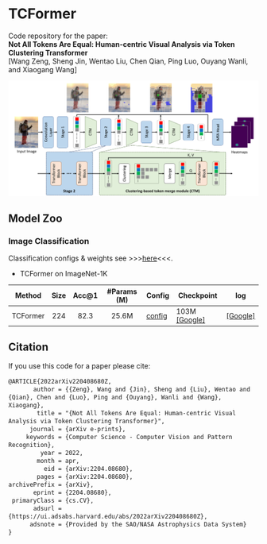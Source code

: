 # TCFormer
Code repository for the paper:  
**Not All Tokens Are Equal: Human-centric Visual Analysis via Token Clustering Transformer**  
[Wang Zeng, Sheng Jin, Wentao Liu, Chen Qian, Ping Luo, Ouyang Wanli, and Xiaogang Wang]  


![teaser](images/fig2.png)

## Model Zoo

### Image Classification

Classification configs & weights see >>>[here](classification/)<<<.

- TCFormer on ImageNet-1K

| Method           | Size | Acc@1 | #Params (M) | Config                                   | Checkpoint                                                                                 | log|
|------------------|:----:|:-----:|:-----------:|------------------------------------------|--------------------------------------------------------------------------------------------|----|
| TCFormer        |  224 |  82.3 |    25.6M      | [config](configs/tcformer/tcformer.py)    | 103M [[Google]](https://drive.google.com/file/d/1sIrTzIKFfW5Io2MybIWJoS0sv72Wd-av/view?usp=sharing) | [[Google]](https://drive.google.com/file/d/1xR3aMoWfU9sUznGtqRU6U9zcFCt_9MSk/view?usp=sharing)|


## Citation
If you use this code for a paper please cite:


```
@ARTICLE{2022arXiv220408680Z,
       author = {{Zeng}, Wang and {Jin}, Sheng and {Liu}, Wentao and {Qian}, Chen and {Luo}, Ping and {Ouyang}, Wanli and {Wang}, Xiaogang},
        title = "{Not All Tokens Are Equal: Human-centric Visual Analysis via Token Clustering Transformer}",
      journal = {arXiv e-prints},
     keywords = {Computer Science - Computer Vision and Pattern Recognition},
         year = 2022,
        month = apr,
          eid = {arXiv:2204.08680},
        pages = {arXiv:2204.08680},
archivePrefix = {arXiv},
       eprint = {2204.08680},
 primaryClass = {cs.CV},
       adsurl = {https://ui.adsabs.harvard.edu/abs/2022arXiv220408680Z},
      adsnote = {Provided by the SAO/NASA Astrophysics Data System}
}
```
